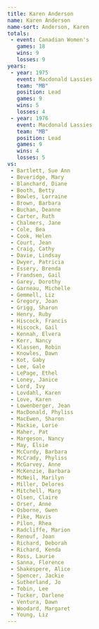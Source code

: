 ```yaml
---
title: Karen Anderson
name: Karen Anderson
name-sort: Anderson, Karen
totals:
 - event: Canadian Women's
   games: 18
   wins: 9
   losses: 9
years:
 - year: 1975
   event: Macdonald Lassies
   team: "MB"
   position: Lead
   games: 9
   wins: 5
   losses: 4
 - year: 1976
   event: Macdonald Lassies
   team: "MB"
   position: Lead
   games: 9
   wins: 4
   losses: 5
vs:
 - Bartlett, Sue Ann
 - Beveridge, Mary
 - Blanchard, Diane
 - Booth, Betty
 - Bowles, Lorraine
 - Brown, Barbara
 - Buchan, Deanne
 - Carter, Ruth
 - Chalmers, Jane
 - Cole, Bea
 - Cook, Helen
 - Court, Jean
 - Craig, Cathy
 - Davie, Lindsay
 - Dwyer, Patricia
 - Essery, Brenda
 - Frandsen, Gail
 - Garey, Dorothy
 - Garneau, Michelle
 - Gemmell, Liz
 - Gregory, Joan
 - Grigg, Sharon
 - Henry, Ruby
 - Hiscock, Francis
 - Hiscock, Gail
 - Kennah, Elvera
 - Kerr, Nancy
 - Klassen, Robin
 - Knowles, Dawn
 - Kot, Gaby
 - Lee, Gale
 - LePage, Ethel
 - Loney, Janice
 - Lord, Ivy
 - Lovdahl, Karen
 - Love, Karen
 - Lowenberger, Jean
 - MacDonald, Phyliss
 - MacEwen, Sharon
 - Mackie, Lorie
 - Maher, Pat
 - Margeson, Nancy
 - May, Elsie
 - McCurdy, Barbara
 - McCrady, Phyliss
 - McGarvey, Anne
 - McKenzie, Barbara
 - McNeil, Marilyn
 - Miller, Delores
 - Mitchell, Marg
 - Olsen, Claire
 - Orser, Anne
 - Osborne, Gwen
 - Pike, Mavis
 - Pilon, Rhea
 - Radcliffe, Marion
 - Renouf, Joan
 - Richard, Deborah
 - Richard, Kenda
 - Ross, Laurie
 - Sanna, Florence
 - Shakespere, Alice
 - Spencer, Jackie
 - Sutherland, Jo
 - Tobin, Lee
 - Tucker, Darlene
 - Ventura, Dawn
 - Woodard, Margaret
 - Young, Liz
---
```

